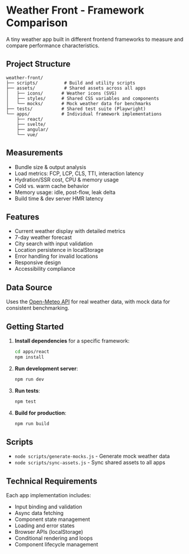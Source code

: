 # Weather Front - Framework Comparison

A tiny weather app built in different frontend frameworks to measure and compare performance characteristics.

## Project Structure

```
weather-front/
├── scripts/          # Build and utility scripts
├── assets/           # Shared assets across all apps
│   ├── icons/       # Weather icons (SVG)
│   ├── styles/      # Shared CSS variables and components
│   └── mocks/       # Mock weather data for benchmarks
├── tests/           # Shared test suite (Playwright)
└── apps/            # Individual framework implementations
    ├── react/
    ├── svelte/
    ├── angular/
    └── vue/
```

## Measurements

- Bundle size & output analysis
- Load metrics: FCP, LCP, CLS, TTI, interaction latency
- Hydration/SSR cost, CPU & memory usage
- Cold vs. warm cache behavior
- Memory usage: idle, post-flow, leak delta
- Build time & dev server HMR latency

## Features

- Current weather display with detailed metrics
- 7-day weather forecast
- City search with input validation
- Location persistence in localStorage
- Error handling for invalid locations
- Responsive design
- Accessibility compliance

## Data Source

Uses the [Open-Meteo API](https://open-meteo.com) for real weather data, with mock data for consistent benchmarking.

## Getting Started

1. **Install dependencies** for a specific framework:
   ```bash
   cd apps/react
   npm install
   ```

2. **Run development server**:
   ```bash
   npm run dev
   ```

3. **Run tests**:
   ```bash
   npm test
   ```

4. **Build for production**:
   ```bash
   npm run build
   ```

## Scripts

- `node scripts/generate-mocks.js` - Generate mock weather data
- `node scripts/sync-assets.js` - Sync shared assets to all apps

## Technical Requirements

Each app implementation includes:
- Input binding and validation
- Async data fetching
- Component state management
- Loading and error states
- Browser APIs (localStorage)
- Conditional rendering and loops
- Component lifecycle management